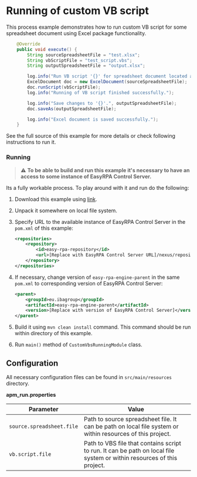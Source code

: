 # Running of custom VB script

This process example demonstrates how to run custom VB script for some spreadsheet document using Excel package functionality.

```java
    @Override
    public void execute() {
        String sourceSpreadsheetFile = "test.xlsx";
        String vbScriptFile = "test_script.vbs";
        String outputSpreadsheetFile = "output.xlsx";

        log.info("Run VB script '{}' for spreadsheet document located at '{}'", vbScriptFile, sourceSpreadsheetFile);
        ExcelDocument doc = new ExcelDocument(sourceSpreadsheetFile);
        doc.runScript(vbScriptFile);
        log.info("Running of VB script finished successfully.");

        log.info("Save changes to '{}'.", outputSpreadsheetFile);
        doc.saveAs(outputSpreadsheetFile);

        log.info("Excel document is saved successfully.");
    }
```

See the full source of this example for more details or check following instructions to run it.

### Running

>:warning: **To be able to build and run this example it's necessary to have an access
>to some instance of EasyRPA Control Server.**

Its a fully workable process. To play around with it and run do the following:
1. Download this example using [link][down_git_link].
2. Unpack it somewhere on local file system.
3. Specify URL to the available instance of EasyRPA Control Server in the `pom.xml` of this example:
    ```xml
    <repositories>
        <repository>
            <id>easy-rpa-repository</id>
            <url>[Replace with EasyRPA Control Server URL]/nexus/repository/easyrpa/</url>
        </repository>
    </repositories>
    ```
4. If necessary, change version of `easy-rpa-engine-parent` in the same `pom.xml` to corresponding version of
   EasyRPA Control Server:
    ```xml
    <parent>
        <groupId>eu.ibagroup</groupId>
        <artifactId>easy-rpa-engine-parent</artifactId>
        <version>[Replace with version of EasyRPA Control Server]</version>
    </parent>
    ```

5. Build it using `mvn clean install` command. This command should be run within directory of this example.
6. Run `main()` method of `CustomVbsRunningModule` class.

[down_git_link]: https://downgit.github.io/#/home?url=https://github.com/easyrpa/openframework/tree/main/examples/excel/custom-vbs-running


## Configuration
All necessary configuration files can be found in <code>src/main/resources</code> directory.

**apm_run.properties**

| Parameter     | Value         |
| ------------- |---------------|
| `source.spreadsheet.file` | Path to source spreadsheet file. It can be path on local file system or within resources of this project. |
| `vb.script.file` | Path to VBS file that contains script to run. It can be path on local file system or within resources of this project. |